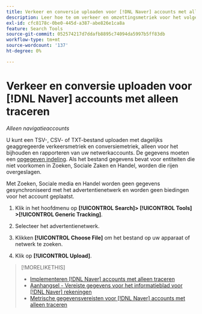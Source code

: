 ```yaml
---
title: Verkeer en conversie uploaden voor [!DNL Naver] accounts met alleen traceren
description: Leer hoe te om verkeer en omzettingsmetriek voor het volgen en het melden slechts voor te uploaden [!DNL Naver] rekeningen.
exl-id: cfc8178c-0be0-445d-a387-abe826e1ca8a
feature: Search Tools
source-git-commit: 052574217d7ddafb8895c74094da5997b5ff83db
workflow-type: tm+mt
source-wordcount: '137'
ht-degree: 0%

---
```


# Verkeer en conversie uploaden voor [!DNL Naver] accounts met alleen traceren

*Alleen navigatieaccounts*

U kunt een TSV-, CSV- of TXT-bestand uploaden met dagelijks geaggregeerde verkeersmetriek en conversiemetriek, alleen voor het bijhouden en rapporteren van uw netwerkaccounts. De gegevens moeten een [opgegeven indeling](naver-tracking-campaigns-data-requirements.md). Als het bestand gegevens bevat voor entiteiten die niet voorkomen in Zoeken, Sociale Zaken en Handel, worden die rijen overgeslagen.

Met Zoeken, Sociale media en Handel worden geen gegevens gesynchroniseerd met het advertentienetwerk en worden geen biedingen voor het account geplaatst.

1. Klik in het hoofdmenu op **[!UICONTROL Search]> [!UICONTROL Tools] >[!UICONTROL Generic Tracking]**.

1. Selecteer het advertentienetwerk.

1. Klikken **[!UICONTROL Choose File]** om het bestand op uw apparaat of netwerk te zoeken.

1. Klik op **[!UICONTROL Upload]**.

>[!MORELIKETHIS]
>
>* [Implementeren [!DNL Naver] accounts met alleen traceren](/help/search-social-commerce/campaign-management/naver-tracking-only-account-implement.md)
>* [Aanhangsel - Vereiste gegevens voor het informatieblad voor [!DNL Naver] rekeningen](/help/search-social-commerce/campaign-management/bulksheets/bulksheet-data-formats/bulksheet-data-naver.md)
>* [Metrische gegevensvereisten voor [!DNL Naver] accounts met alleen traceren](/help/search-social-commerce/tools/metrics-upload-tracking-campaigns/naver-tracking-campaigns-data-requirements.md)

